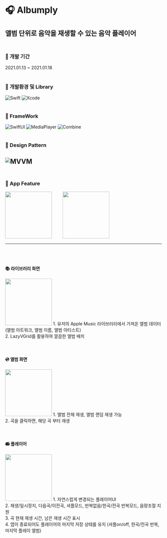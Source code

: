 # 🎧 Albumply
앨범 단위로 음악을 재생할 수 있는 음악 플레이어
<br/><br/>
---
### 🎹 개발 기간
2021.01.13 ~ 2021.01.18
<br/><br/>
### 🎹 개발환경 및 Library
![Swift](https://img.shields.io/badge/Swift-5.0-orange)
![Xcode](https://img.shields.io/badge/Xcode-13.2-blue)
<br/><br/>
### 🎹 FrameWork
![SwiftUI](https://img.shields.io/badge/SwiftUI-blue)
![MediaPlayer](https://img.shields.io/badge/MediaPlayer-red)
![Combine](https://img.shields.io/badge/Combine-gray)
<br/><br/>
### 🎹 Design Pattern
![MVVM](https://img.shields.io/badge/MVVM-brown)
<br/><br/>
---
### 🎹 App Feature
<p>
<img width="150" src="https://user-images.githubusercontent.com/53016167/151317618-9ce416c6-57b9-4fa7-a33a-ae387c9d560f.gif">
&#160; &#160; &#160; &#160;
<img width="150" src="https://user-images.githubusercontent.com/53016167/151319145-b9da7cd5-abcc-48e7-869f-1df2dbf60ce8.gif">
</p>

---
<br/><br/>
#### 📚 라이브러리 화면
<img width="150" src="https://user-images.githubusercontent.com/53016167/152551966-19d8b5aa-f9b0-486d-98df-953e346c9855.gif">
1. 유저의 Apple Music 라이브러리에서 가져온 앨범 데이터 (앨범 아트워크, 앨범 이름, 앨범 아티스트)<br/>
2. LazyVGrid를 활용하여 깔끔한 앨범 배치<br/>
<br/><br/>

#### 💿 앨범 화면
<img width="150" src="https://user-images.githubusercontent.com/53016167/152553079-38eda2c8-7acb-4349-a3c2-8940297fd872.gif">
1. 앨범 전체 재생, 앨범 랜덤 재생 가능<br/>
2. 곡을 클릭하면, 해당 곡 부터 재생<br/>
<br/><br/>


#### 📻 플레이어
<img width="150" src="https://user-images.githubusercontent.com/53016167/152554495-b031c07b-84b5-4faa-baa7-bdeb35014827.gif">
1. 자연스럽게 변경되는 플레이어UI<br/>
2. 재생/일시정지, 다음곡/이전곡, 셔플모드, 반복없음/한곡/전곡 반복모드, 음량조절 지원<br/>
3. 곡 현재 재생 시간, 남은 재생 시간 표시<br/>
4. 앱이 종료되어도 플레이어의 마지막 저장 상태를 유지 (셔플on/off, 한곡/전곡 반복, 마지막 플레이 앨범)<br/>
<br/><br/>



  
  
  
